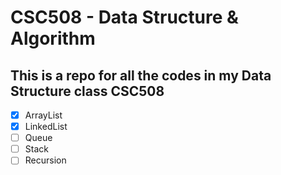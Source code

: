 # CSC508 - Data Structure & Algorithm

## This is a repo for all the codes in my Data Structure class CSC508

- [X]  ArrayList
- [X]  LinkedList
- [ ]  Queue
- [ ]  Stack
- [ ]  Recursion
